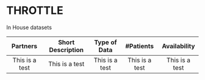 # THROTTLE

In House datasets

| Partners       | Short Description | Type of Data   | #Patients      | Availability   |
|      :---:     |       :---:       |      :---:     |      :---:     |      :---:     |
| This is a test | This is a test    | This is a test | This is a test | This is a test |
